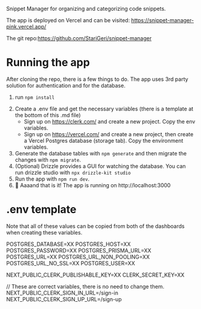 Snippet Manager for organizing and categorizing code snippets.

The app is deployed on Vercel and can be visited: https://snippet-manager-pink.vercel.app/

The git repo:https://github.com/StariGeri/snippet-manager

# Running the app

After cloning the repo, there is a few things to do. The app uses 3rd party solution for authentication and for the database.

1. run `npm install`

2) Create a .env file and get the necessary variables (there is a template at the bottom of this .md file)
   - Sign up on https://clerk.com/ and create a new project. Copy the env variables.
   - Sign up on https://vercel.com/ and create a new project, then create a Vercel Postgres database (storage tab). Copy the environment variables.
3) Generate the database tables with `npm generate` and then migrate the changes with `npm migrate`.
4) (Optional) Drizzle provides a GUI for watching the database. You can run drizzle studio with `npx drizzle-kit studio`
5) Run the app with `npm run dev`.
6) 🎉 Aaaand that is it! The app is running on http://localhost:3000

# .env template

Note that all of these values can be copied from both of the dashboards when creating these variables.

POSTGRES_DATABASE=XX
POSTGRES_HOST=XX
POSTGRES_PASSWORD=XX
POSTGRES_PRISMA_URL=XX
POSTGRES_URL=XX
POSTGRES_URL_NON_POOLING=XX
POSTGRES_URL_NO_SSL=XX
POSTGRES_USER=XX

NEXT_PUBLIC_CLERK_PUBLISHABLE_KEY=XX
CLERK_SECRET_KEY=XX

// These are correct variables, there is no need to change them.
NEXT_PUBLIC_CLERK_SIGN_IN_URL=/sign-in
NEXT_PUBLIC_CLERK_SIGN_UP_URL=/sign-up
